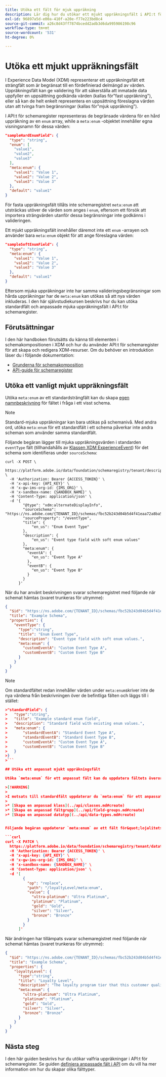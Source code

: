 ```yaml
---
title: Utöka ett fält för mjuk uppräkning
description: Lär dig hur du utökar ett mjukt uppräkningsfält i API:t för schemaregister.
exl-id: 96897a5d-e00a-410f-a20e-f77e223bd8c4
source-git-commit: a26c8d43ff7874bcedd2adb3d6da995986198c96
workflow-type: tm+mt
source-wordcount: '531'
ht-degree: 0%

---
```


# Utöka ett mjukt uppräkningsfält

I Experience Data Model (XDM) representerar ett uppräkningsfält ett strängfält som är begränsat till en fördefinierad delmängd av värden. Uppräkningsfält kan ge validering för att säkerställa att inmatade data uppfyller en uppsättning godkända värden (kallas för&quot;fast uppräkning&quot;), eller så kan de helt enkelt representera en uppsättning föreslagna värden utan att tvinga fram begränsningar (kallas för&quot;mjuk uppräkning&quot;).

I API:t för schemaregister representeras de begränsade värdena för en hård uppräkning av en `enum` array, while a `meta:enum` -objektet innehåller egna visningsnamn för dessa värden:

```json
"sampleHardEnumField": {
  "type": "string",
  "enum": [
    "value1",
    "value2",
    "value3"
  ],
  "meta:enum": {
    "value1": "Value 1",
    "value2": "Value 2",
    "value3": "Value 3"
  },
  "default": "value1"
}
```

För fasta uppräkningsfält tillåts inte schemaregistret `meta:enum` att utsträckas utöver de värden som anges i `enum`, eftersom ett försök att importera strängvärden utanför dessa begränsningar inte godkänns i valideringen.

Ett mjukt uppräkningsfält innehåller däremot inte ett `enum` -arrayen och använder bara `meta:enum` objekt för att ange föreslagna värden:

```json
"sampleSoftEnumField": {
  "type": "string",
  "meta:enum": {
    "value1": "Value 1",
    "value2": "Value 2",
    "value3": "Value 3"
  },
  "default": "value1"
}
```

Eftersom mjuka uppräkningar inte har samma valideringsbegränsningar som hårda uppräkningar har de `meta:enum` kan utökas så att nya värden inkluderas. I den här självstudiekursen beskrivs hur du kan utöka standardfält och anpassade mjuka uppräkningsfält i API:t för schemaregister.

## Förutsättningar

I den här handboken förutsätts du känna till elementen i schemakompositionen i XDM och hur du använder API:t för schemaregister för att skapa och redigera XDM-resurser. Om du behöver en introduktion läser du i följande dokumentation:

* [Grunderna för schemakomposition](../schema/composition.md)
* [API-guide för schemaregister](../api/overview.md)

## Utöka ett vanligt mjukt uppräkningsfält

Utöka `meta:enum` av ett standardsträngfält kan du skapa [egen namnbeskrivning](../api/descriptors.md#friendly-name) för fältet i fråga i ett visst schema.

>[!NOTE]
>
>Standard-mjuka uppräkningar kan bara utökas på schemanivå. Med andra ord, utöka `meta:enum` för ett standardfält i ett schema påverkar inte andra scheman som använder samma standardfält.

Följande begäran lägger till mjuka uppräkningsvärden i standarden `eventType` fält (tillhandahålls av [Klassen XDM ExperienceEvent](../classes/experienceevent.md)) för det schema som identifieras under `sourceSchema`:

```curl
curl -X POST \
  https://platform.adobe.io/data/foundation/schemaregistry/tenant/descriptors \
  -H 'Authorization: Bearer {ACCESS_TOKEN}' \
  -H 'x-api-key: {API_KEY}' \
  -H 'x-gw-ims-org-id: {IMS_ORG}' \
  -H 'x-sandbox-name: {SANDBOX_NAME}' \
  -H 'Content-Type: application/json' \
  -d '{
        "@type": "xdm:alternateDisplayInfo",
        "sourceSchema": "https://ns.adobe.com/{TENANT_ID}/schemas/fbc52b243d04b5d4f41eaa72a8ba58be",
        "sourceProperty": "/eventType",
        "title": {
            "en_us": "Enum Event Type"
        },
        "description": {
            "en_us": "Event type field with soft enum values"
        },
        "meta:enum": {
          "eventA": {
            "en_us": "Event Type A"
          },
          "eventB": {
            "en_us": "Event Type B"
          }
        }
      }'
```

När du har använt beskrivningen svarar schemaregistret med följande när schemat hämtas (svaret trunkeras för utrymme):

```json
{
  "$id": "https://ns.adobe.com/{TENANT_ID}/schemas/fbc52b243d04b5d4f41eaa72a8ba58be",
  "title": "Example Schema",
  "properties": {
    "eventType": {
      "type":"string",
      "title": "Enum Event Type",
      "description": "Event type field with soft enum values.",
      "meta:enum": {
        "customEventA": "Custom Event Type A",
        "customEventB": "Custom Event Type B"
      }
    }
  }
}
```

>[!NOTE]
>
>Om standardfältet redan innehåller värden under `meta:enum`skriver inte de nya värdena från beskrivningen över de befintliga fälten och läggs till i stället:
>
>
```json
>"standardField": {
>   "type":"string",
>   "title": "Example standard enum field",
>   "description": "Standard field with existing enum values.",
>   "meta:enum": {
>       "standardEventA": "Standard Event Type A",
>       "standardEventB": "Standard Event Type B",
>       "customEventA": "Custom Event Type A",
>       "customEventB": "Custom Event Type B"
>   }
>}
>```

## Utöka ett anpassat mjukt uppräkningsfält

Utöka `meta:enum` för ett anpassat fält kan du uppdatera fältets överordnade klass, fältgrupp eller datatyp genom en PATCH-begäran.

>[!WARNING]
>
>I motsats till standardfält uppdaterar du `meta:enum` för ett anpassat fält påverkar alla andra scheman som använder det fältet. Om du inte vill att ändringarna ska spridas över olika scheman kan du skapa en ny anpassad resurs i stället:
>
>* [Skapa en anpassad klass](../api/classes.md#create)
>* [Skapa en anpassad fältgrupp](../api/field-groups.md#create)
>* [Skapa en anpassad datatyp](../api/data-types.md#create)


Följande begäran uppdaterar `meta:enum` av ett fält för&quot;lojalitetsnivå&quot; som tillhandahålls av en anpassad datatyp:

```curl
curl -X PATCH \
  https://platform.adobe.io/data/foundation/schemaregistry/tenant/datatypes/_{TENANT_ID}.datatypes.8779fd45d6e4eb074300023a439862bbba359b60d451627a \
  -H 'Authorization: Bearer {ACCESS_TOKEN}' \
  -H 'x-api-key: {API_KEY}' \
  -H 'x-gw-ims-org-id: {IMS_ORG}' \
  -H 'x-sandbox-name: {SANDBOX_NAME}' \
  -H 'Content-Type: application/json' \
  -d '[
        {
          "op": "replace",
          "path": "/loyaltyLevel/meta:enum",
          "value": {
            "ultra-platinum": "Ultra Platinum",
            "platinum": "Platinum",
            "gold": "Gold",
            "silver": "Silver",
            "bronze": "Bronze"
          }
        }
      ]'
```

När ändringen har tillämpats svarar schemaregistret med följande när schemat hämtas (svaret trunkeras för utrymme):

```json
{
  "$id": "https://ns.adobe.com/{TENANT_ID}/schemas/fbc52b243d04b5d4f41eaa72a8ba58be",
  "title": "Example Schema",
  "properties": {
    "loyaltyLevel": {
      "type":"string",
      "title": "Loyalty Level",
      "description": "The loyalty program tier that this customer qualifies for.",
      "meta:enum": {
        "ultra-platinum": "Ultra Platinum",
        "platinum": "Platinum",
        "gold": "Gold",
        "silver": "Silver",
        "bronze": "Bronze"
      }
    }
  }
}
```

## Nästa steg

I den här guiden beskrivs hur du utökar valfria uppräkningar i API:t för schemaregister. Se guiden [definiera anpassade fält i API](./custom-fields-api.md) om du vill ha mer information om hur du skapar olika fälttyper.
